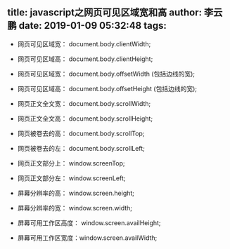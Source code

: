 title: javascript之网页可见区域宽和高
author: 李云鹏
date: 2019-01-09 05:32:48
tags:
---

* 网页可见区域宽： document.body.clientWidth; 
* 网页可见区域高： document.body.clientHeight; 

* 网页可见区域宽： document.body.offsetWidth   (包括边线的宽); 
* 网页可见区域高： document.body.offsetHeight  (包括边线的宽); 

* 网页正文全文宽： document.body.scrollWidth; 
* 网页正文全文高： document.body.scrollHeight; 

* 网页被卷去的高： document.body.scrollTop; 
* 网页被卷去的左： document.body.scrollLeft; 

* 网页正文部分上： window.screenTop; 
* 网页正文部分左： window.screenLeft; 

* 屏幕分辨率的高： window.screen.height; 
* 屏幕分辨率的宽： window.screen.width; 

* 屏幕可用工作区高度： window.screen.availHeight; 
* 屏幕可用工作区宽度：window.screen.availWidth;